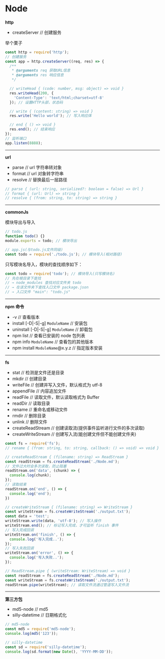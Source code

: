 # Node

**http**

- createServer // 创建服务

举个栗子

```js
const http = require('http');
// 创建服务
const app = http.createServer((req, res) => {
  /**
   * @arguments req 获取URL信息
   * @arguments res 响应信息
   */

  // writeHead { (code: number, msg: object) => void }
  res.writeHead(200, {
    'Content-Type': 'text/html;charset=utf-8'
  }); // 设置HTTP头部，状态码

  // write { (content: string) => void }
  res.write('Hello world'); // 写入响应体

  // end { () => void }
  res.end(); // 结束响应
});
// 监听端口
app.listen(8888);
```

---

**url**

- parse // url 字符串转对象
- format // url 对象转字符串
- resolve // 替换最后一层路径

```js
// parse { (url: string, serialized?: boolean = false) => Url }
// format { (url: Url) => string }
// resolve { (from: string, to: string) => string }
```

---

**commonJs**

模块导出与导入

```js
// todo.js
function todo() {}
module.exports = todo; // 模块导出

// app.js(与todo.js文件同级)
const todo = require('./todo.js'); // 模块导入(相对路径)
```

只写模块名导入，模块的查找顺序如下：

```js
const todo = require('todo'); // 模块导入(只写模块名)
// 先在根目录下查找
// → node_modules 查找对应文件夹 todo
// → 在该文件夹下查找入口文件 package.json
// → 入口文件 "main": "todo.js"
```

---

**npm 命令**

- -v // 查看版本
- install [-D|-S|-g] `ModuleName` // 安装包
- uninstall [-D|-S|-g] `ModuleName` // 卸载包
- npm list // 查看已安装的 node 包列表
- npm info `ModuleName` // 查看包的其他版本
- npm install `ModuleName`@x.y.z // 指定版本安装

---

**fs**

- stat // 检测是文件还是目录
- mkdir // 创建目录
- writeFile // 创建并写入文件，默认格式为 utf-8
- appendFile // 内容追加文件
- readFile // 读取文件，默认读取格式为 Buffer
- readDir // 读取目录
- rename // 重命名或移动文件
- rmdir // 删除目录
- unlink // 删除文件
- createReadStream // 创建读取流(提供事件监听进行文件的多次读取)
- createWriteStream // 创建写入流(能创建文件但不能创建文件夹)

```js
const fs = require('fs');
// rename { (from: string, to: string, callback: () => void) => void }

// createReadStream { (filename: string) => ReadStream }
const readStream = fs.createReadStream('./Node.md');
// 文件过大时会多次读取，防止阻塞
readStream.on('data', (chunk) => {
  console.log(chunk);
});
// 读取结束
readStream.on('end', () => {
  console.log('end');
})

// createWriteStream { (filename: string) => WriteStream }
const writeStream = fs.createWriteStream('./output.txt');
const data = 'test';
writeStream.write(data, 'utf-8'); // 写入操作
writeStream.end(); // 标记写入完成，才可监听 finish 事件
// 写入完成回调
writeStream.on('finish', () => {
  console.log('写入完成..');
});
// 写入失败回调
writeStream.on('error', () => {
  console.log('写入失败..');
});

// ReadStream.pipe { (writeStream: WriteStream) => void }
const readStream = fs.createReadStream('./Node.md');
const writeStream = fs.createWriteStream('./output.txt');
readStream.pipe(writeStream); // 读取文件流通过管道写入文件流
```

---

**第三方包**

- md5-node // md5
- silly-datetime // 日期格式化

```js
// md5-node
const md5 = require('md5-node');
console.log(md5('123'));

// silly-datetime
const sd = require('silly-datetime');
console.log(sd.format(new Date(), 'YYYY-MM-DD'));
```
